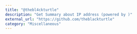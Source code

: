 ```yaml
---
title: "@thebl4ckturtle"
description: "Get Summary about IP address (powered by )"
external_url: "https://github.com/theblackturtle"
category: "Miscellaneous"
---
```

